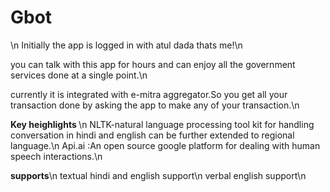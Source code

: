 # Gbot
\n
Initially the app is logged in with atul dada thats me!\n

you can talk with this app for hours and can enjoy all the government services done at a single point.\n

currently it is integrated with e-mitra aggregator.So you get all your transaction done by asking the app to make any of your transaction.\n

<b>Key heighlights </b>\n
NLTK-natural language processing tool kit for handling conversation in hindi and english can be further extended to regional language.\n
Api.ai :An open source google platform for dealing with human speech interactions.\n

<b>supports</b>\n
textual hindi and english support\n
verbal english support\n


